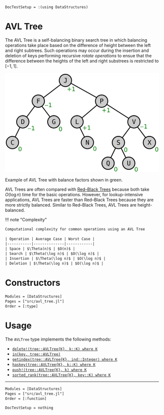 ```@meta
DocTestSetup = :(using DataStructures)
```

# AVL Tree

The AVL Tree is a self-balancing binary search tree in which balancing operations take place
based on the difference of height between the left and right subtrees. Such operations may occur
during the insertion and deletion of keys performing recursive _rotate operations_ to ensue
that the difference between the heights of the left and right substrees is restricted to
$[-1, 1]$.

![](./assets/AVL-tree.svg)

Example of AVL Tree with balance factors shown in green.

AVL Trees are often compared with [Red–Black Trees](./red_black_tree.md) because both take $O(\log n)$ time for the basic
operations. However, for lookup-intensive applications, AVL Trees are faster than Red–Black Trees
because they are more strictly balanced. Similar to Red–Black Trees, AVL Trees are height-balanced.

!!! note "Complexity"

    Computational complexity for common operations using an AVL Tree

    | Operation | Average Case | Worst Case |
    |-----------|--------------|------------|
    | Space | $\Theta(n)$ | $O(n)$ |
    | Search | $\Theta(\log n)$ | $O(\log n)$ |
    | Insertion | $\Theta(\log n)$ | $O(\log n)$ |
    | Deletion | $\Theta(\log n)$ | $O(\log n)$ |

# Constructors

```@autodocs
Modules = [DataStructures]
Pages = ["src/avl_tree.jl"]
Order = [:type]
```

# Usage

The `AVLTree` type implements the following methods:

- [`delete!(tree::AVLTree{K}, k::K) where K`](@ref)
- [`in(key, tree::AVLTree)`](@ref)
- [`getindex(tree::AVLTree{K}, ind::Integer) where K`](@ref)
- [`haskey(tree::AVLTree{K}, k::K) where K`](@ref)
- [`push!(tree::AVLTree{K}, k) where K`](@ref)
- [`sorted_rank(tree::AVLTree{K}, key::K) where K`](@ref)

-----

```@autodocs
Modules = [DataStructures]
Pages = ["src/avl_tree.jl"]
Order = [:function]
```

```@meta
DocTestSetup = nothing
```

